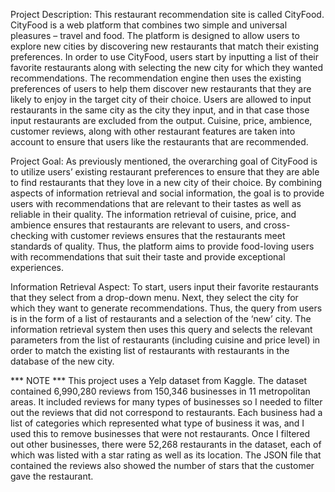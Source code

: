 Project Description: This restaurant recommendation site is called CityFood. CityFood is a web platform that combines two simple and universal pleasures – travel and food. The platform is designed to allow users to explore new cities by discovering new restaurants that match their existing preferences.
In order to use CityFood, users start by inputting a list of their favorite restaurants along with selecting the new city for which they wanted recommendations. The recommendation engine then uses the existing preferences of users to help them discover new restaurants that they are likely to enjoy in the target city of their choice. Users are allowed to input restaurants in the same city as the city they input, and in that case those input restaurants are excluded from the output. Cuisine, price, ambience, customer reviews, along with other restaurant features are taken into account to ensure that users like the restaurants that are recommended. 

Project Goal: As previously mentioned, the overarching goal of CityFood is to utilize users’ existing restaurant preferences to ensure that they are able to find restaurants that they love in a new city of their choice. By combining aspects of information retrieval and social information, the goal is to provide users with recommendations that are relevant to their tastes as well as reliable in their quality. The information retrieval of cuisine, price, and ambience ensures that restaurants are relevant to users, and cross-checking with customer reviews ensures that the restaurants meet standards of quality. Thus, the platform aims to provide food-loving users with recommendations that suit their taste and provide exceptional experiences.

Information Retrieval Aspect: To start, users input their favorite restaurants that they select from a drop-down menu. Next, they select the city for which they want to generate recommendations. Thus, the query from users is in the form of a list of restaurants and a selection of the ‘new’ city. The information retrieval system then uses this query and selects the relevant parameters from the list of restaurants (including cuisine and price level) in order to match the existing list of restaurants with restaurants in the database of the new city.



*** NOTE *** This project uses a Yelp dataset from Kaggle. The dataset contained 6,990,280 reviews from 150,346 businesses in 11 metropolitan areas. It included reviews for many types of businesses so I needed to filter out the reviews that did not correspond to restaurants. Each business had a list of categories which represented what type of business it was, and I used this to remove businesses that were not restaurants. Once I filtered out other businesses, there were 52,268 restaurants in the dataset, each of which was listed with a star rating as well as its location. The JSON file that contained the reviews also showed the number of stars that the customer gave the restaurant.
